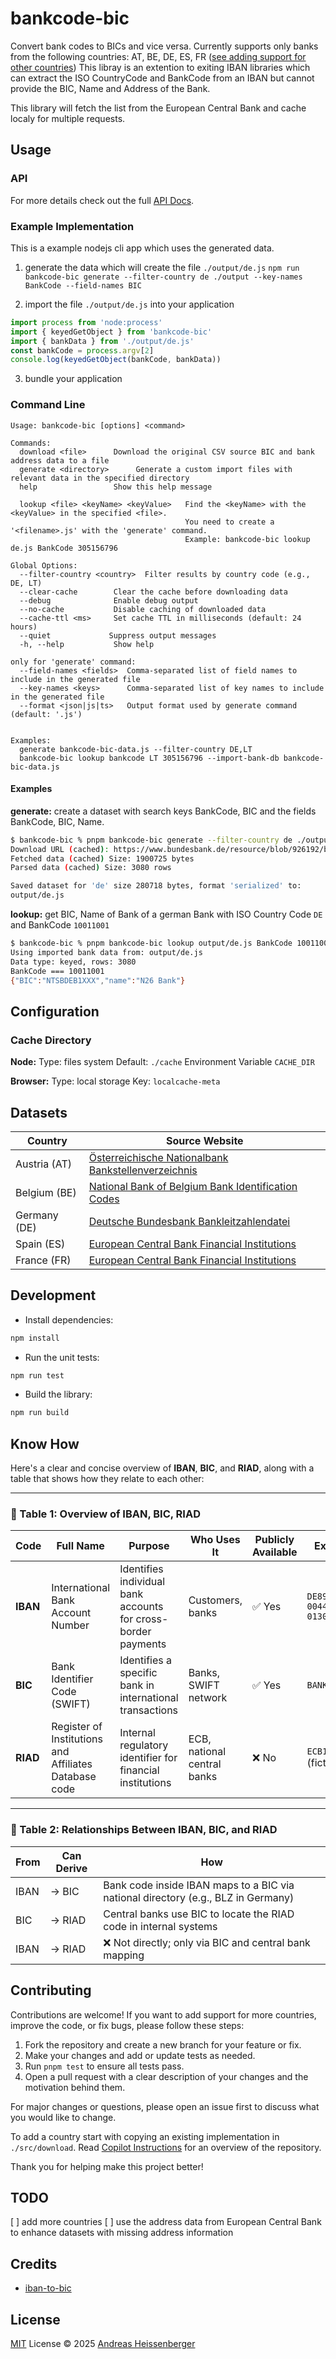 # bankcode-bic

Convert bank codes to BICs and vice versa. Currently supports only banks from the following countries: AT, BE, DE, ES, FR ([see adding support for other countries](#contributing))
This libray is an extention to exiting IBAN libraries which can extract the ISO CountryCode and BankCode from an IBAN but cannot provide the BIC, Name and Address of the Bank.

This library will fetch the list from the European Central Bank and cache localy for multiple requests.

## Usage

### API

For more details check out the full [API Docs](./docs/API.md).

### Example Implementation

This is a example nodejs cli app which uses the generated data.

1. generate the data which will create the file `./output/de.js`
   `npm run bankcode-bic generate --filter-country de ./output --key-names BankCode --field-names BIC`

2. import the file `./output/de.js` into your application

```js
import process from 'node:process'
import { keyedGetObject } from 'bankcode-bic'
import { bankData } from './output/de.js'
const bankCode = process.argv[2]
console.log(keyedGetObject(bankCode, bankData))
```

3. bundle your application

### Command Line

```
Usage: bankcode-bic [options] <command>

Commands:
  download <file>      Download the original CSV source BIC and bank address data to a file
  generate <directory>      Generate a custom import files with relevant data in the specified directory
  help                 Show this help message

  lookup <file> <keyName> <keyValue>   Find the <keyName> with the <keyValue> in the specified <file>.
                                       You need to create a '<filename>.js' with the 'generate' command.
                                       Example: bankcode-bic lookup de.js BankCode 305156796

Global Options:
  --filter-country <country>  Filter results by country code (e.g., DE, LT)
  --clear-cache        Clear the cache before downloading data
  --debug              Enable debug output
  --no-cache           Disable caching of downloaded data
  --cache-ttl <ms>     Set cache TTL in milliseconds (default: 24 hours)
  --quiet             Suppress output messages
  -h, --help           Show help

only for 'generate' command:
  --field-names <fields>  Comma-separated list of field names to include in the generated file
  --key-names <keys>      Comma-separated list of key names to include in the generated file
  --format <json|js|ts>   Output format used by generate command (default: '.js')


Examples:
  generate bankcode-bic-data.js --filter-country DE,LT
  bankcode-bic lookup bankcode LT 305156796 --import-bank-db bankcode-bic-data.js

```

#### Examples

**generate:** create a dataset with search keys BankCode, BIC and the fields BankCode, BIC, Name.

```sh
$ bankcode-bic % pnpm bankcode-bic generate --filter-country de ./output --key-names BankCode --key-names BIC --field-names BankCode --field-names BIC --field-names Name
Download URL (cached): https://www.bundesbank.de/resource/blob/926192/bdb8c7e624fa55dd552f73312f6a44db/472B63F073F071307366337C94F8C870/blz-aktuell-csv-data.csv
Fetched data (cached) Size: 1900725 bytes
Parsed data (cached) Size: 3080 rows

Saved dataset for 'de' size 280718 bytes, format 'serialized' to:
output/de.js
```

**lookup:** get BIC, Name of Bank of a german Bank with ISO Country Code `DE` and BankCode `10011001`

```sh
$ bankcode-bic % pnpm bankcode-bic lookup output/de.js BankCode 10011001
Using imported bank data from: output/de.js
Data type: keyed, rows: 3080
BankCode === 10011001
{"BIC":"NTSBDEB1XXX","name":"N26 Bank"}
```

## Configuration

### Cache Directory

**Node:**
Type: files system
Default: `./cache`
Environment Variable `CACHE_DIR`

**Browser:**
Type: local storage
Key: `localcache-meta`

## Datasets

| Country      | Source Website                                                                                                                                           |
| ------------ | -------------------------------------------------------------------------------------------------------------------------------------------------------- |
| Austria (AT) | [Österreichische Nationalbank Bankstellenverzeichnis](https://www.oenb.at/en/Statistics/Reporting-Systems/Bank-identifier-code.html)                     |
| Belgium (BE) | [National Bank of Belgium Bank Identification Codes](https://www.nbb.be/en/financial-oversight/bank-identification-codes)                                |
| Germany (DE) | [Deutsche Bundesbank Bankleitzahlendatei](https://www.bundesbank.de/en/tasks/payment-systems/bank-sort-codes)                                            |
| Spain (ES)   | [European Central Bank Financial Institutions](https://www.ecb.europa.eu/stats/financial_corporations/list_of_financial_institutions/html/index.en.html) |
| France (FR)  | [European Central Bank Financial Institutions](https://www.ecb.europa.eu/stats/financial_corporations/list_of_financial_institutions/html/index.en.html) |

## Development

- Install dependencies:

```bash
npm install
```

- Run the unit tests:

```bash
npm run test
```

- Build the library:

```bash
npm run build
```

## Know How

Here's a clear and concise overview of **IBAN**, **BIC**, and **RIAD**, along with a table that shows how they relate to each other:

---

### 📘 Table 1: Overview of IBAN, BIC, RIAD

| Code     | Full Name                                             | Purpose                                                       | Who Uses It                 | Publicly Available | Example                       |
| -------- | ----------------------------------------------------- | ------------------------------------------------------------- | --------------------------- | ------------------ | ----------------------------- |
| **IBAN** | International Bank Account Number                     | Identifies individual bank accounts for cross-border payments | Customers, banks            | ✅ Yes             | `DE89 3704 0044 0532 0130 00` |
| **BIC**  | Bank Identifier Code (SWIFT)                          | Identifies a specific bank in international transactions      | Banks, SWIFT network        | ✅ Yes             | `BANKDEFFXXX`                 |
| **RIAD** | Register of Institutions and Affiliates Database code | Internal regulatory identifier for financial institutions     | ECB, national central banks | ❌ No              | `ECB123456` (fictional)       |

---

### 🔗 Table 2: Relationships Between IBAN, BIC, and RIAD

| From | Can Derive | How                                                                               |
| ---- | ---------- | --------------------------------------------------------------------------------- |
| IBAN | → BIC      | Bank code inside IBAN maps to a BIC via national directory (e.g., BLZ in Germany) |
| BIC  | → RIAD     | Central banks use BIC to locate the RIAD code in internal systems                 |
| IBAN | → RIAD     | ❌ Not directly; only via BIC and central bank mapping                            |

## Contributing

Contributions are welcome! If you want to add support for more countries, improve the code, or fix bugs, please follow these steps:

1. Fork the repository and create a new branch for your feature or fix.
2. Make your changes and add or update tests as needed.
3. Run `pnpm test` to ensure all tests pass.
4. Open a pull request with a clear description of your changes and the motivation behind them.

For major changes or questions, please open an issue first to discuss what you would like to change.

To add a country start with copying an existing implementation in `./src/download`.
Read [Copilot Instructions](./github/copilot-instructions.md) for an overview of the repository.

Thank you for helping make this project better!

## TODO

[ ] add more countries
[ ] use the address data from European Central Bank to enhance datasets with missing address information

## Credits

- [iban-to-bic](https://github.com/sigalor/iban-to-bic)

## License

[MIT](./LICENSE) License © 2025 [Andreas Heissenberger](https://github.com/aheissenberger)
